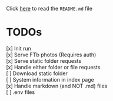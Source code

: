 Click [here](README.md) to read the `README.md` file
# TODOs
[x] Init run  
[x] Serve FTb photos (Requires auth)  
[x] Serve static folder requests  
[x] Handle either folder or file requests  
[ ] Download static folder  
[ ] System information in index page  
[x] Handle markdown (and NOT .md) files  
[ ] .env files  
